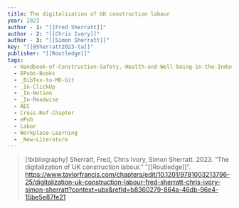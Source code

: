 ```yaml
---
title: The digitalization of UK construction labour
year: 2023
author - 1: "[[Fred Sherratt]]"
author - 2: "[[Chris Ivory]]"
author - 3: "[[Simon Sherratt]]"
key: "[[@Sherratt2023-ta]]"
publisher: "[[Routledge]]"
tags:
  - Handbook-of-Construction-Safety,-Health-and-Well-being-in-the-Industry-4-Era
  - EPubs-Books
  - _BibTex-to-MD-Git
  - _In-ClickUp
  - _In-Notion
  - _In-Readwise
  - AEC
  - Cross-Ref-Chapter
  - ePub
  - Labor
  - Workplace-Learning
  - _New-Literature
---
```


> [!bibliography]
> Sherratt, Fred, Chris Ivory, Simon Sherratt. 2023. “The digitalization of UK construction labour.” "[[Routledge]]". https://www.taylorfrancis.com/chapters/edit/10.1201/9781003213796-25/digitalization-uk-construction-labour-fred-sherratt-chris-ivory-simon-sherratt?context=ubx&refId=b8360279-864a-46db-96e4-15be5e87fe21